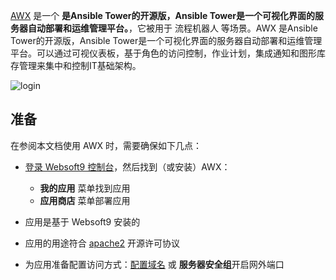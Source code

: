 [AWX](https://www.ansible.com/community/awx-project) 是一个 **是Ansible Tower的开源版，Ansible Tower是一个可视化界面的服务器自动部署和运维管理平台。**，它被用于 流程机器人  等场景。AWX 是Ansible Tower的开源版，Ansible Tower是一个可视化界面的服务器自动部署和运维管理平台。可以通过可视仪表板，基于角色的访问控制，作业计划，集成通知和图形库存管理来集中和控制IT基础架构。


![login](https://libs.websoft9.com/Websoft9/DocsPicture/zh/awx/awx-login-websoft9.png)


## 准备

在参阅本文档使用 AWX 时，需要确保如下几点：

- [登录 Websoft9 控制台](./login-console)，然后找到（或安装）AWX：
  - **我的应用** 菜单找到应用 
  - **应用商店** 菜单部署应用

- 应用是基于 Websoft9 安装的


- 应用的用途符合 [apache2](https://opensource.org/licenses/Apache-2.0) 开源许可协议


- 为应用准备配置访问方式：[配置域名](./domain-set) 或 **服务器安全组**开启网外端口